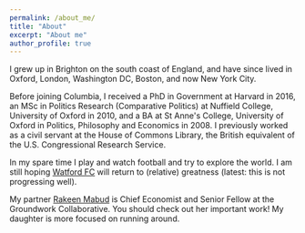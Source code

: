 ```yaml
---
permalink: /about_me/
title: "About"
excerpt: "About me"
author_profile: true
---
```


I grew up in Brighton on the south coast of England, and have since lived in Oxford, London, Washington DC, Boston, and now New York City. 

Before joining Columbia, I received a PhD in Government at Harvard in 2016, an MSc in Politics Research (Comparative Politics) at Nuffield College, University of Oxford in 2010, and a BA at St Anne's College, University of Oxford in Politics, Philosophy and Economics in 2008. I previously worked as a civil servant at the House of Commons Library, the British equivalent of the U.S. Congressional Research Service.

In my spare time I play and watch football and try to explore the world. I am still hoping [Watford FC](https://www.watfordfc.com/) will return to (relative) greatness (latest: this is not progressing well). 

My partner [Rakeen Mabud](https://groundworkcollaborative.org/person/rakeen-mabud) is Chief Economist and Senior Fellow at the Groundwork Collaborative. You should check out her important work! My daughter is more focused on running around.
